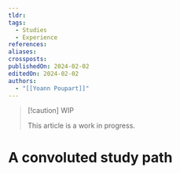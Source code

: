 ```yaml
---
tldr: 
tags:
  - Studies
  - Experience
references: 
aliases: 
crossposts: 
publishedOn: 2024-02-02
editedOn: 2024-02-02
authors:
  - "[[Yoann Poupart]]"
---
```

> [!caution] WIP
> 
> This article is a work in progress.

# A convoluted study path